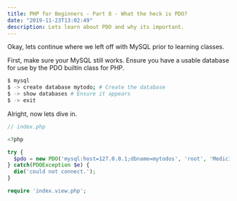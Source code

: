 ```yaml
---
title: PHP for Beginners - Part 8 - What the heck is PDO?
date: "2019-11-23T13:02:49"
description: Lets learn about PDO and why its important.
---
```


Okay, lets continue where we left off with MySQL prior to learning classes.

First, make sure your MySQL still works. Ensure you have a usable database for use
by the PDO builtin class for PHP.

```bash
$ mysql
$ -> create database mytodo; # Create the database
$ -> show databases # Ensure it appears
$ -> exit
```

Alright, now lets dive in.

```php
// index.php

<?php

try {
  $pdo = new PDO('mysql:host=127.0.0.1;dbname=mytodos', 'root', 'Medic12!');
} catch(PDOException $e) {
  die('could not connect.');
}

require 'index.view.php';
```

<br><br>
